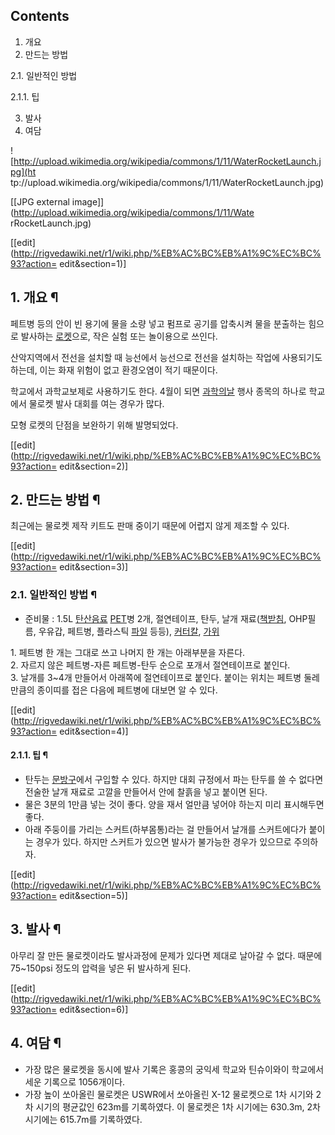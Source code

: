 ## Contents

    

1. 개요 
2. 만드는 방법 
    

2.1. 일반적인 방법

    

2.1.1. 팁

3. 발사 
4. 여담 

  

![http://upload.wikimedia.org/wikipedia/commons/1/11/WaterRocketLaunch.jpg](ht
tp://upload.wikimedia.org/wikipedia/commons/1/11/WaterRocketLaunch.jpg)

[[JPG external image]](http://upload.wikimedia.org/wikipedia/commons/1/11/Wate
rRocketLaunch.jpg)

[[edit](http://rigvedawiki.net/r1/wiki.php/%EB%AC%BC%EB%A1%9C%EC%BC%93?action=
edit&section=1)]

## 1. 개요 ¶

페트병 등의 안이 빈 용기에 물을 소량 넣고 펌프로 공기를 압축시켜 물을 분출하는 힘으로 발사하는
[로켓](%EB%A1%9C%EC%BC%93.md)으로, 작은 실험 또는 놀이용으로 쓰인다.

  

산악지역에서 전선을 설치할 때 능선에서 능선으로 전선을 설치하는 작업에 사용되기도 하는데, 이는 화재 위험이 없고 환경오염이 적기 때문이다.

  

학교에서 과학교보제로 사용하기도 한다. 4월이 되면 [과학의날](%EA%B3%BC%ED%95%99%EC%9D%98%20%EB%82%A0.md) 행사 종목의 하나로 학교에서 물로켓 발사 대회를
여는 경우가 많다.

  

모형 로켓의 단점을 보완하기 위해 발명되었다.

  

[[edit](http://rigvedawiki.net/r1/wiki.php/%EB%AC%BC%EB%A1%9C%EC%BC%93?action=
edit&section=2)]

## 2. 만드는 방법 ¶

최근에는 물로켓 제작 키트도 판매 중이기 때문에 어렵지 않게 제조할 수 있다.

  

[[edit](http://rigvedawiki.net/r1/wiki.php/%EB%AC%BC%EB%A1%9C%EC%BC%93?action=
edit&section=3)]

### 2.1. 일반적인 방법 ¶

  * 준비물 : 1.5L [탄산음료](%ED%83%84%EC%82%B0%EC%9D%8C%EB%A3%8C.md) [PET](PET.md)병 2개, 절연테이프, 탄두, 날개 재료([책받침](%EC%B1%85%EB%B0%9B%EC%B9%A8.md), OHP필름, 우유갑, 페트병, 플라스틱 [파일](%ED%8C%8C%EC%9D%BC.md) 등등), [커터칼](%EC%BB%A4%ED%84%B0%EC%B9%BC.md), [가위](%EA%B0%80%EC%9C%84.md)  

1\. 페트병 한 개는 그대로 쓰고 나머지 한 개는 아래부분을 자른다.  
2\. 자르지 않은 페트병-자른 페트병-탄두 순으로 포개서 절연테이프로 붙인다.  
3\. 날개를 3~4개 만들어서 아래쪽에 절연테이프로 붙인다. 붙이는 위치는 페트병 둘레만큼의 종이띠를 접은 다음에 페트병에 대보면 알 수
있다.

  

[[edit](http://rigvedawiki.net/r1/wiki.php/%EB%AC%BC%EB%A1%9C%EC%BC%93?action=
edit&section=4)]

#### 2.1.1. 팁 ¶

  * 탄두는 [문방구](%EB%AC%B8%EB%B0%A9%EA%B5%AC.md)에서 구입할 수 있다. 하지만 대회 규정에서 파는 탄두를 쓸 수 없다면 전술한 날개 재료로 고깔을 만들어서 안에 찰흙을 넣고 붙이면 된다.
  * 물은 3분의 1만큼 넣는 것이 좋다. 양을 재서 얼만큼 넣어야 하는지 미리 표시해두면 좋다.
  * 아래 주둥이를 가리는 스커트(하부몸통)라는 걸 만들어서 날개를 스커트에다가 붙이는 경우가 있다. 하지만 스커트가 있으면 발사가 불가능한 경우가 있으므로 주의하자.   

[[edit](http://rigvedawiki.net/r1/wiki.php/%EB%AC%BC%EB%A1%9C%EC%BC%93?action=
edit&section=5)]

## 3. 발사 ¶

아무리 잘 만든 물로켓이라도 발사과정에 문제가 있다면 제대로 날아갈 수 없다. 때문에 75~150psi 정도의 압력을 넣은 뒤 발사하게
된다.

  

[[edit](http://rigvedawiki.net/r1/wiki.php/%EB%AC%BC%EB%A1%9C%EC%BC%93?action=
edit&section=6)]

## 4. 여담 ¶

  * 가장 많은 물로켓을 동시에 발사 기록은 홍콩의 궁익세 학교와 틴슈이와이 학교에서 세운 기록으로 1056개이다.
  * 가장 높이 쏘아올린 물로켓은 USWR에서 쏘아올린 X-12 물로켓으로 1차 시기와 2차 시기의 평균값인 623m를 기록하였다. 이 물로켓은 1차 시기에는 630.3m, 2차 시기에는 615.7m를 기록하였다.  

